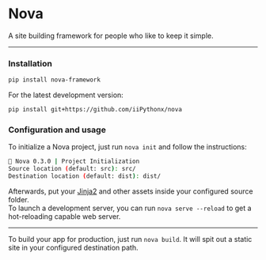 # Nova

A site building framework for people who like to keep it simple.

---

### Installation

```sh
pip install nova-framework
```

For the latest development version:
```sh
pip install git+https://github.com/iiPythonx/nova
```

### Configuration and usage

To initialize a Nova project, just run `nova init` and follow the instructions:
```sh
🚀 Nova 0.3.0 | Project Initialization
Source location (default: src): src/
Destination location (default: dist): dist/
```

Afterwards, put your [Jinja2](https://jinja.palletsprojects.com/) and other assets inside your configured source folder.  
To launch a development server, you can run `nova serve --reload` to get a hot-reloading capable web server.  

---

To build your app for production, just run `nova build`. It will spit out a static site in your configured destination path.
